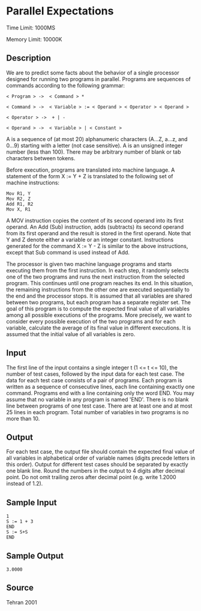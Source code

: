 # Parallel Expectations

Time Limit: 1000MS

Memory Limit: 10000K


## Description

We are to predict some facts about the behavior of a single processor designed for running two programs in parallel. Programs are sequences of commands according to the following grammar:

```
< Program > ->  < Command > *

< Command > ->  < Variable > := < Operand > < Operator > < Operand >

< Operator > ->  + | -

< Operand > ->  < Variable > | < Constant >
```

A is a sequence of (at most 20) alphanumeric characters (A...Z, a...z, and 0...9) starting with a letter (not case sensitive). A is an unsigned integer number (less than 100). There may be arbitrary number of blank or tab characters between tokens.

Before execution, programs are translated into machine language. A statement of the form X := Y + Z is translated to the following set of machine instructions:

```
Mov R1, Y
Mov R2, Z
Add R1, R2
Mov X, R1
```

A MOV instruction copies the content of its second operand into its first operand. An Add (Sub) instruction, adds (subtracts) its second operand from its first operand and the result is stored in the first operand. Note that Y and Z denote either a variable or an integer constant. Instructions generated for the command X := Y - Z is similar to the above instructions, except that Sub command is used instead of Add.

The processor is given two machine language programs and starts executing them from the first instruction. In each step, it randomly selects one of the two programs and runs the next instruction from the selected program. This continues until one program reaches its end. In this situation, the remaining instructions from the other one are executed sequentially to the end and the processor stops. It is assumed that all variables are shared between two programs, but each program has a separate register set. The goal of this program is to compute the expected final value of all variables among all possible executions of the programs. More precisely, we want to consider every possible execution of the two programs and for each variable, calculate the average of its final value in different executions. It is assumed that the initial value of all variables is zero.


## Input

The first line of the input contains a single integer t (1 <= t <= 10), the number of test cases, followed by the input data for each test case. The data for each test case consists of a pair of programs. Each program is written as a sequence of consecutive lines, each line containing exactly one command. Programs end with a line containing only the word END. You may assume that no variable in any program is named 'END'. There is no blank line between programs of one test case. There are at least one and at most 25 lines in each program. Total number of variables in two programs is no more than 10.


## Output

For each test case, the output file should contain the expected final value of all variables in alphabetical order of variable names (digits precede letters in this order). Output for different test cases should be separated by exactly one blank line. Round the numbers in the output to 4 digits after decimal point. Do not omit trailing zeros after decimal point (e.g. write 1.2000 instead of 1.2).


## Sample Input

```
1
S := 1 + 3
END
S := S+S
END
```


## Sample Output

```
3.0000
```


## Source

Tehran 2001
